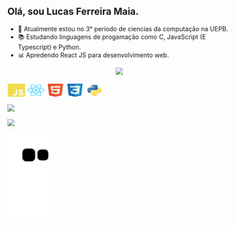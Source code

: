 ## Olá, sou Lucas Ferreira Maia.

- 🌱 Atualmente estou no 3° período de ciencias da computação na UEPB.
- 📚 Estudando linguagens de progamação como C, JavaScript (E Typescript) e Python.
- 📊 Apredendo React JS para desenvolvimento web.

<div align="center">
  <img height="180em" src="https://github-readme-stats.vercel.app/api/top-langs/?username=yLexter&layout=compact&langs_count=7&theme=dracula"/>
</div>
<div style="display: inline_block"><br>
  <img align="center" alt="Rafa-Js" height="30" width="40" src="https://raw.githubusercontent.com/devicons/devicon/master/icons/javascript/javascript-plain.svg">
  <img align="center" alt="Rafa-React" height="30" width="40" src="https://raw.githubusercontent.com/devicons/devicon/master/icons/react/react-original.svg">
  <img align="center" alt="Rafa-HTML" height="30" width="40" src="https://raw.githubusercontent.com/devicons/devicon/master/icons/html5/html5-original.svg">
  <img align="center" alt="Rafa-CSS" height="30" width="40" src="https://raw.githubusercontent.com/devicons/devicon/master/icons/css3/css3-original.svg">
  <img align="center" alt="Rafa-Python" height="30" width="40" src="https://raw.githubusercontent.com/devicons/devicon/master/icons/python/python-original.svg">

<div> 
  <br>
  <a href="https://instagram.com/lucasmaia78" target="_blank"><img src="https://img.shields.io/badge/-Instagram-%23E4405F?style=for-the-badge&logo=instagram&logoColor=white" target="_blank"></a>
  
<p><a href="mailto:lucasmaia5954@gmail.com"><img src="https://img.shields.io/badge/-Gmail-%23333?style=for-the-badge&logo=gmail&logoColor=white" target="_blank"></a></p>
 
  ![Snake animation](https://github.com/rafaballerini/rafaballerini/blob/output/github-contribution-grid-snake.svg)
 
</div>






 

